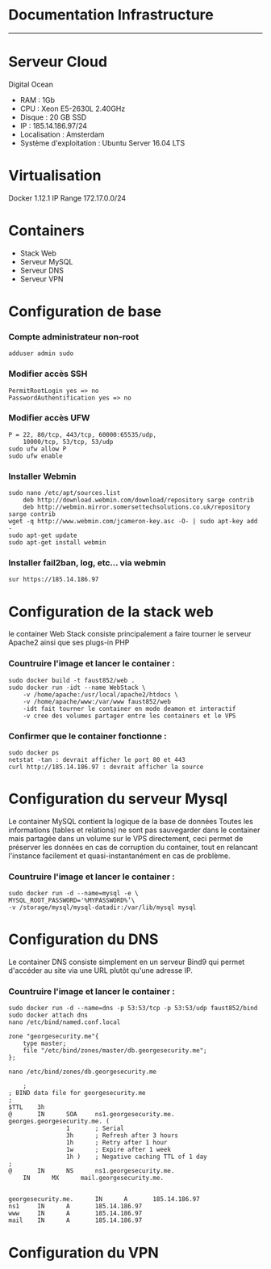 # Documentation Infrastructure


***

# Serveur Cloud
Digital Ocean
* RAM : 1Gb
* CPU : Xeon E5-2630L 2.40GHz
* Disque : 20 GB SSD
* IP : 185.14.186.97/24
* Localisation : Amsterdam
* Système d'exploitation : Ubuntu Server 16.04 LTS

# Virtualisation
Docker 1.12.1
IP Range 172.17.0.0/24

# Containers
* Stack Web
* Serveur MySQL
* Serveur DNS
* Serveur VPN

# Configuration de base
### Compte administrateur non-root
    adduser admin sudo
### Modifier accès SSH
    PermitRootLogin yes => no
    PasswordAuthentification yes => no
### Modifier accès UFW
    P = 22, 80/tcp, 443/tcp, 60000:65535/udp, 
		10000/tcp, 53/tcp, 53/udp
    sudo ufw allow P
    sudo ufw enable
### Installer Webmin
    sudo nano /etc/apt/sources.list
        deb http://download.webmin.com/download/repository sarge contrib
        deb http://webmin.mirror.somersettechsolutions.co.uk/repository sarge contrib
    wget -q http://www.webmin.com/jcameron-key.asc -O- | sudo apt-key add -
    sudo apt-get update
    sudo apt-get install webmin
### Installer fail2ban, log, etc... via webmin
    sur https://185.14.186.97

# Configuration de la stack web
le container Web Stack consiste principalement a faire tourner le serveur Apache2 ainsi que ses plugs-in PHP

### Countruire l'image et lancer le container :
    sudo docker build -t faust852/web .
    sudo docker run -idt --name WebStack \
        -v /home/apache:/usr/local/apache2/htdocs \
        -v /home/apache/www:/var/www faust852/web
        -idt fait tourner le container en mode deamon et interactif
        -v cree des volumes partager entre les containers et le VPS

### Confirmer que le container fonctionne :
    sudo docker ps
    netstat -tan : devrait afficher le port 80 et 443
    curl http://185.14.186.97 : devrait afficher la source

# Configuration du serveur Mysql
Le container MySQL contient la logique de la base de données
Toutes les informations (tables et relations) ne sont pas sauvegarder dans le container mais partagée dans un volume sur le VPS directement, ceci permet de préserver les données en cas de corruption du container, tout en relancant l'instance facilement et quasi-instantanément en cas de problème.

### Countruire l'image et lancer le container :
    sudo docker run -d --name=mysql -e \
    MYSQL_ROOT_PASSWORD='%MYPASSWORD%’\
    -v /storage/mysql/mysql-datadir:/var/lib/mysql mysql


# Configuration du DNS
Le container DNS consiste simplement en un serveur Bind9 qui permet d'accéder au site via une URL plutôt qu'une adresse IP.

### Countruire l'image et lancer le container :
    sudo docker run -d --name=dns -p 53:53/tcp -p 53:53/udp faust852/bind
    sudo docker attach dns
    nano /etc/bind/named.conf.local
    
    zone "georgesecurity.me"{
        type master;
        file "/etc/bind/zones/master/db.georgesecurity.me";
    };
    
    nano /etc/bind/zones/db.georgesecurity.me
    
    	;
	; BIND data file for georgesecurity.me
	;
	$TTL    3h
	@       IN      SOA     ns1.georgesecurity.me. georges.georgesecurity.me. (
					1       ; Serial
					3h      ; Refresh after 3 hours
					1h      ; Retry after 1 hour
					1w      ; Expire after 1 week
					1h )    ; Negative caching TTL of 1 day
	;
	@       IN      NS      ns1.georgesecurity.me.
		IN      MX      mail.georgesecurity.me.


	georgesecurity.me.      IN      A       185.14.186.97
	ns1     IN      A       185.14.186.97
	www     IN      A       185.14.186.97
	mail    IN      A       185.14.186.97




# Configuration du VPN
